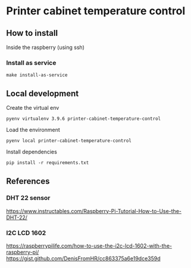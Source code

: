 # Printer cabinet temperature control

## How to install

Inside the raspberry (using ssh)

### Install as service

```shell
make install-as-service
```

## Local development 

Create the virtual env

```shell
pyenv virtualenv 3.9.6 printer-cabinet-temperature-control
```

Load the environment

```shell
pyenv local printer-cabinet-temperature-control
```

Install dependencies

```shell
pip install -r requirements.txt
```

## References


### DHT 22 sensor

https://www.instructables.com/Raspberry-Pi-Tutorial-How-to-Use-the-DHT-22/

### I2C LCD 1602

https://raspberrypilife.com/how-to-use-the-i2c-lcd-1602-with-the-raspberry-pi/
https://gist.github.com/DenisFromHR/cc863375a6e19dce359d
